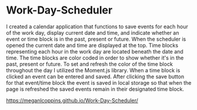 # Work-Day-Scheduler
I created a calendar application that functions to save events for each hour of the work day, display current date and time, and indicate whether an event or time block is in the past, present or future. When the scheduler is opened the current date and time are displayed at the top. Time blocks representing each hour in the work day are located beneath the date and time. The time blocks are color coded in order to show whether it's in the past, present or future. To set and refresh the color of the time block throughout the day I utilized the Moment.js library. When a time block is clicked an event can be entered and saved. After clicking the save button for that event/time block the event is saved in local storage so that when the page is refreshed the saved events remain in their designated time block.

 https://meganlcoppins.github.io/Work-Day-Scheduler/